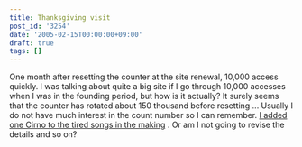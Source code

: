 ```yaml
---
title: Thanksgiving visit
post_id: '3254'
date: '2005-02-15T00:00:00+09:00'
draft: true
tags: []
---
```


One month after resetting the counter at the site renewal, 10,000 access quickly. I was talking about quite a big site if I go through 10,000 accesses when I was in the founding period, but how is it actually? It surely seems that the counter has rotated about 150 thousand before resetting ... Usually I do not have much interest in the count number so I can remember. [I added one Cirno to the tired songs in the making](/3253) . Or am I not going to revise the details and so on?
